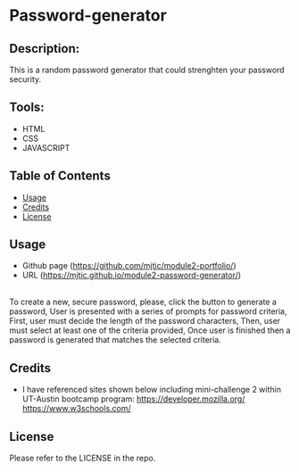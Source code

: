 # Password-generator

## Description:
This is a random password generator that could strenghten your password security.

## Tools:
- HTML
- CSS
- JAVASCRIPT

## Table of Contents

- [Usage](#usage)
- [Credits](#credits)
- [License](#license)

## Usage
- Github page (https://github.com/mjtic/module2-portfolio/)
- URL (https://mjtic.github.io/module2-password-generator/)
<br>
To create a new, secure password,
please, click the button to generate a password,
User is presented with a series of prompts for password criteria,
First, user must decide the length of the password characters,
Then, user must select at least one of the criteria provided,
Once user is finished then a password is generated that matches the selected criteria.

## Credits
- I have referenced sites shown below including mini-challenge 2 within UT-Austin bootcamp program:
https://developer.mozilla.org/
https://www.w3schools.com/

## License
Please refer to the LICENSE in the repo.
